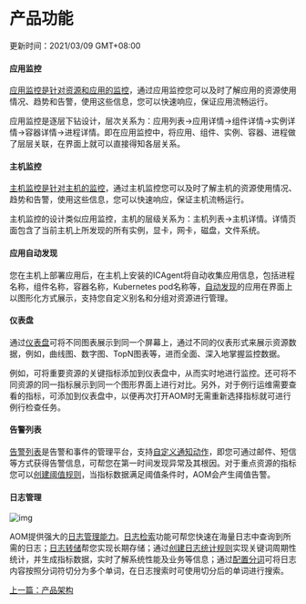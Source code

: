 # 产品功能

更新时间：2021/03/09 GMT+08:00

#### 应用监控

[应用监控是针对资源和应用的监控](https://support.huaweicloud.com/usermanual-aom/aom_02_0049.html)，通过应用监控您可以及时了解应用的资源使用情况、趋势和告警，使用这些信息，您可以快速响应，保证应用流畅运行。

应用监控是逐层下钻设计，层次关系为：应用列表->应用详情->组件详情->实例详情->容器详情->进程详情。即在应用监控中，将应用、组件、实例、容器、进程做了层层关联，在界面上就可以直接得知各层关系。

#### 主机监控

[主机监控是针对主机的监控](https://support.huaweicloud.com/usermanual-aom/aom_02_0008.html)，通过主机监控您可以及时了解主机的资源使用情况、趋势和告警，使用这些信息，您可以快速响应，保证主机流畅运行。

主机监控的设计类似应用监控，主机的层级关系为：主机列表->主机详情。详情页面包含了当前主机上所发现的所有实例，显卡，网卡，磁盘，文件系统。

#### 应用自动发现

您在主机上部署应用后，在主机上安装的ICAgent将自动收集应用信息，包括进程名称，组件名称，容器名称，Kubernetes pod名称等，[自动发现](https://support.huaweicloud.com/usermanual-aom/aom_02_0023.html#aom_02_0023__section938317591962)的应用在界面上以图形化方式展示，支持您自定义别名和分组对资源进行管理。

#### 仪表盘

通过[仪表盘](https://support.huaweicloud.com/usermanual-aom/aom_02_0003.html)可将不同图表展示到同一个屏幕上，通过不同的仪表形式来展示资源数据，例如，曲线图、数字图、TopN图表等，进而全面、深入地掌握监控数据。

例如，可将重要资源的关键指标添加到仪表盘中，从而实时地进行监控。还可将不同资源的同一指标展示到同一个图形界面上进行对比。另外，对于例行运维需要查看的指标，可添加到仪表盘中，以便再次打开AOM时无需重新选择指标就可进行例行检查任务。

#### 告警列表

[告警列表](https://support.huaweicloud.com/usermanual-aom/aom_02_00100.html)是告警和事件的管理平台，支持[自定义通知动作](https://support.huaweicloud.com/usermanual-aom/aom_02_0038.html)，即您可通过邮件、短信等方式获得告警信息，可帮您在第一时间发现异常及其根因。对于重点资源的指标您可以[创建阈值规则](https://support.huaweicloud.com/usermanual-aom/aom_02_0035.html)，当指标数据满足阈值条件时，AOM会产生阈值告警。

#### 日志管理

![img](https://support.huaweicloud.com/productdesc-aom/zh-cn_image_0270728543.png)

AOM提供强大的[日志管理能力](https://support.huaweicloud.com/usermanual-aom/aom_02_0054.html)。[日志检索](https://support.huaweicloud.com/usermanual-aom/aom_02_0009.html)功能可帮您快速在海量日志中查询到所需的日志；[日志转储](https://support.huaweicloud.com/usermanual-aom/aom_02_0080.html)帮您实现长期存储；通过[创建日志统计规则](https://support.huaweicloud.com/usermanual-aom/aom_02_0081.html)实现关键词周期性统计，并生成指标数据，实时了解系统性能及业务等信息；通过[配置分词](https://support.huaweicloud.com/usermanual-aom/aom_02_0082.html)可将日志内容按照分词符切分为多个单词，在日志搜索时可使用切分后的单词进行搜索。

[上一篇：产品架构](https://support.huaweicloud.com/productdesc-aom/aom_06_0013.html)